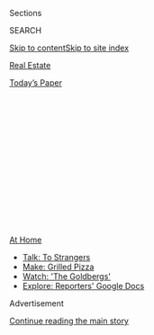 <div id="app">

<div>

<div>

<div>

<div class="NYTAppHideMasthead css-1q2w90k e1suatyy0">

<div class="section css-ui9rw0 e1suatyy2">

<div class="css-eph4ug er09x8g0">

<div class="css-6n7j50">

</div>

<span class="css-1dv1kvn">Sections</span>

<div class="css-10488qs">

<span class="css-1dv1kvn">SEARCH</span>

</div>

[Skip to content](#site-content)[Skip to site index](#site-index)

</div>

<div id="masthead-section-label" class="css-1wr3we4 eaxe0e00">

[Real
Estate](https://www.nytimes.com/section/realestate)

</div>

<div class="css-10698na e1huz5gh0">

</div>

</div>

<div id="masthead-bar-one" class="section hasLinks css-15hmgas e1csuq9d3">

<div class="css-uqyvli e1csuq9d0">

</div>

<div class="css-1uqjmks e1csuq9d1">

</div>

<div class="css-9e9ivx">

[](https://myaccount.nytimes.com/auth/login?response_type=cookie&client_id=vi)

</div>

<div class="css-1bvtpon e1csuq9d2">

[Today’s
Paper](https://www.nytimes.com/section/todayspaper)

</div>

</div>

</div>

</div>

<div data-aria-hidden="false">

<div id="site-content" data-role="main">

<div>

<div class="css-1aor85t" style="opacity:0.000000001;z-index:-1;visibility:hidden">

<div class="css-1hqnpie">

<div class="css-epjblv">

<span class="css-17xtcya">[Real
Estate](/section/realestate)</span><span class="css-x15j1o">|</span><span class="css-fwqvlz">Mahopac,
N.Y.: A ‘Bedroom Community’ With an Elegant
Past</span>

</div>

<div class="css-k008qs">

<div class="css-1iwv8en">

<span class="css-18z7m18"></span>

<div>

</div>

</div>

<span class="css-1n6z4y">https://nyti.ms/3gim7NU</span>

<div class="css-1705lsu">

<div class="css-4xjgmj">

<div class="css-4skfbu" data-role="toolbar" data-aria-label="Social Media Share buttons, Save button, and Comments Panel with current comment count" data-testid="share-tools">

  - 
  - 
  - 
  - 
    
    <div class="css-6n7j50">
    
    </div>

  - 
  - 

</div>

</div>

</div>

</div>

</div>

</div>

<div id="NYT_TOP_BANNER_REGION" class="css-13pd83m">

<div>

<div id="maps-athome-menu" class="section interactive-content interactive-size-medium css-1edisqu">

<div class="css-17ih8de interactive-body">

<div class="at-home-nav__innerContainer">

<div class="at-home-nav__title">

[At
Home](https://www.nytimes.com/spotlight/at-home?action=click&pgtype=Article&state=default&region=TOP_BANNER&context=at_home_menu)

</div>

  - [Talk: To
    Strangers](https://www.nytimes.com/2020/08/03/well/family/the-benefits-of-talking-to-strangers.html?action=click&pgtype=Article&state=default&region=TOP_BANNER&context=at_home_menu)
  - [Make: Grilled
    Pizza](https://www.nytimes.com/2020/08/01/at-home/coronavirus-make-pizza-on-a-grill.html?action=click&pgtype=Article&state=default&region=TOP_BANNER&context=at_home_menu)
  - [Watch: 'The
    Goldbergs'](https://www.nytimes.com/2020/07/31/arts/television/goldbergs-abc-stream.html?action=click&pgtype=Article&state=default&region=TOP_BANNER&context=at_home_menu)
  - [Explore: Reporters' Google
    Docs](https://www.nytimes.com/interactive/2020/at-home/even-more-reporters-editors-diaries-lists-recommendations.html?action=click&pgtype=Article&state=default&region=TOP_BANNER&context=at_home_menu)

</div>

</div>

</div>

</div>

</div>

<div id="top-wrapper" class="css-1sy8kpn">

<div id="top-slug" class="css-l9onyx">

Advertisement

</div>

[Continue reading the main
story](#after-top)

<div class="ad top-wrapper" style="text-align:center;height:100%;display:block;min-height:250px">

<div id="top" class="place-ad" data-position="top" data-size-key="top">

</div>

</div>

<div id="after-top">

</div>

</div>

<div>

<div id="sponsor-wrapper" class="css-1hyfx7x">

<div id="sponsor-slug" class="css-19vbshk">

Supported by

</div>

[Continue reading the main
story](#after-sponsor)

<div id="sponsor" class="ad sponsor-wrapper" style="text-align:center;height:100%;display:block">

</div>

<div id="after-sponsor">

</div>

</div>

<div class="css-186x18t">

Living in

</div>

<div class="css-1vkm6nb ehdk2mb0">

# Mahopac, N.Y.: A ‘Bedroom Community’ With an Elegant Past

</div>

If living in the Putnam County hamlet feels like being on vacation,
that’s no accident: It was developed in the 19th century as a summer
resort.

<div class="sizeLarge layoutHorizontal css-134dzg0 ejvbdkh1">

[](https://www.nytimes.com/slideshow/2020/07/01/realestate/living-in-mahopac-ny.html)

<div class="css-5nx6oe">

## Living In ... Mahopac, N.Y.

<div class="css-1xhl2m">

18 Photos

View Slide Show
<span class="css-t4350i">›</span>

</div>

</div>

<div class="css-79elbk">

<div class="css-hyytny">

</div>

![](https://static01.nyt.com/images/2020/07/05/realestate/01LIVING-MAHOPAC-slide-B4FK/01LIVING-MAHOPAC-slide-B4FK-articleLarge.jpg?quality=75&auto=webp&disable=upscale)

</div>

<div class="css-17ai7jg e15qwgfe0">

<span class="css-16f3y1r e13ogyst0">Tony Cenicola/The New York
Times</span>

</div>

</div>

<div class="css-18e8msd">

<div class="css-vp77d3 epjyd6m0">

<div class="css-1baulvz">

By <span class="css-1baulvz last-byline" itemprop="name">Susan
Hodara</span>

</div>

</div>

  - 
    
    <div class="css-ld3wwf e16638kd2">
    
    Published July 1, 2020Updated July 2,
    2020
    
    </div>

  - 
    
    <div class="css-4xjgmj">
    
    <div class="css-pvvomx" data-role="toolbar" data-aria-label="Social Media Share buttons, Save button, and Comments Panel with current comment count" data-testid="share-tools">
    
      - 
      - 
      - 
      - 
        
        <div class="css-6n7j50">
        
        </div>
    
      - 
      - 
    
    </div>
    
    </div>

</div>

</div>

<div class="section meteredContent css-1r7ky0e" name="articleBody" itemprop="articleBody">

<div class="css-1fanzo5 StoryBodyCompanionColumn">

<div class="css-53u6y8">

Life changed for Dean Bender and his wife, Jenny Stasikewich, in the
middle of Lake Mahopac. It was a pleasant Friday evening in September
2018, in the Putnam County, N.Y., hamlet of Mahopac, when they were
invited for a cocktail cruise on a friend’s pontoon boat. As they
rounded the lake, the friend, a real estate agent, pointed out glorious
waterfront homes.

“Then we passed one that he called ‘the humblest house on the lake,’”
Ms. Stasikewich recalled. “He said it was on the market, the price had
dropped, and did we want to take a
look?”

</div>

</div>

<div id="living-map" class="section interactive-content interactive-size-scoop css-1g95kp1" data-id="100000007216901">

<div class="css-17ih8de interactive-body" data-sourceid="100000007216901">

<div id="g-0628-rea-web-LIVINGMahopacBC-box" class="ai2html">

<div id="g-0628-rea-web-LIVINGMahopacBC-335" class="g-artboard" style="max-width: 335px;max-height: 375px" data-aspect-ratio="0.893" data-min-width="0">

<div style="padding: 0 0 111.9403% 0;">

</div>

![](data:image/gif;base64,R0lGODlhCgAKAIAAAB8fHwAAACH5BAEAAAAALAAAAAAKAAoAAAIIhI+py+0PYysAOw==)

<div id="g-ai0-1" class="g-LABELS g-aiAbs g-aiPointText" style="top:8.8704%;margin-top:-17.3px;left:87.1856%;margin-left:-37.5px;width:75px;">

Carmel

Hamlet

</div>

<div id="g-ai0-2" class="g-LABELS g-aiAbs g-aiPointText" style="top:5.6396%;margin-top:-5.1px;left:24.6414%;width:132px;">

TACONIC STATE
PKWY.

</div>

<div id="g-ai0-3" class="g-LABELS g-aiAbs g-aiPointText" style="top:17.4027%;margin-top:-12.3px;left:45.5627%;width:58px;">

LONG

POND

</div>

<div id="g-ai0-4" class="g-LABELS g-aiAbs g-aiPointText" style="top:16.3173%;margin-top:-6.2px;left:61.1564%;width:100px;">

SYCAMORE
park

</div>

<div id="g-ai0-5" class="g-LABELS g-aiAbs g-aiPointText" style="top:21.9376%;margin-top:-8.3px;left:22.7584%;margin-left:-69.5px;width:139px;">

Town of
CARMEL

</div>

<div id="g-ai0-6" class="g-LABELS g-aiAbs g-aiPointText" style="top:23.677%;margin-top:-9.8px;left:72.51%;margin-left:-90px;width:180px;">

PUTNAM
COUNTY

</div>

<div id="g-ai0-7" class="g-LABELS g-aiAbs g-aiPointText" style="top:30.1877%;margin-top:-6.2px;left:61.8675%;width:85px;">

Lake
Casse

</div>

<div id="g-ai0-8" class="g-LABELS g-aiAbs g-aiPointText" style="top:33.6544%;margin-top:-12.2px;left:16.4453%;width:84px;">

Lake

MacGregor

</div>

<div id="g-ai0-9" class="g-LABELS g-aiAbs g-aiPointText" style="top:36.321%;margin-top:-12.2px;left:54.8089%;margin-left:-36.5px;width:73px;">

Lake

Mahopac

</div>

<div id="g-ai0-10" class="g-LABELS g-aiAbs g-aiPointText" style="top:45.3877%;margin-top:-12.2px;left:16.8804%;width:54px;">

Lake

Secor

</div>

<div id="g-ai0-11" class="g-LABELS g-aiAbs g-aiPointText" style="top:47.3941%;margin-top:-19.7px;left:60.5445%;width:70px;">

Mahopac

Public

Library

</div>

<div id="g-ai0-12" class="g-LABELS g-aiAbs g-aiPointText" style="top:45.4257%;margin-top:-10.3px;left:43.2621%;margin-left:-54px;width:108px;">

Mahopac

</div>

<div id="g-ai0-13" class="g-LABELS g-aiAbs g-aiPointText" style="top:55.6456%;margin-top:-4.7px;left:48.404%;margin-left:-13.5px;width:27px;">

6

</div>

<div id="g-ai0-14" class="g-LABELS g-aiAbs g-aiPointText" style="top:57.7789%;margin-top:-4.7px;left:31.2443%;margin-left:-16.5px;width:33px;">

6N

</div>

<div id="g-ai0-15" class="g-LABELS g-aiAbs g-aiPointText" style="top:68.6037%;margin-top:-9.3px;left:53.5016%;margin-left:-45.5px;width:91px;">

Somers
 

</div>

<div id="g-ai0-16" class="g-LABELS g-aiAbs g-aiPointText" style="top:67.9165%;margin-top:-6.7px;left:89.0034%;margin-left:-33px;width:66px;">

PUTNAM

</div>

<div id="g-ai0-17" class="g-LABELS g-aiAbs g-aiPointText" style="top:73.7905%;margin-top:-7.7px;left:74.1629%;width:76px;">

Mahopac

</div>

<div id="g-ai0-18" class="g-LABELS g-aiAbs g-aiPointText" style="top:77.677%;margin-top:-19.3px;left:23.8175%;margin-left:-78px;width:156px;">

WESTCHESTER

COUNTY

</div>

<div id="g-ai0-19" class="g-LABELS g-aiAbs g-aiPointText" style="top:79.2709%;margin-top:-8.3px;left:84.4591%;margin-left:-47px;width:94px;">

NEW
YORK

</div>

<div id="g-ai0-20" class="g-LABELS g-aiAbs g-aiPointText" style="top:89.573%;margin-top:-10.9px;left:45.7292%;margin-left:-71px;width:142px;">

New
York

</div>

<div id="g-ai0-21" class="g-LABELS g-aiAbs g-aiPointText" style="top:96.0457%;margin-top:-5.2px;left:14.1578%;margin-left:-34px;width:68px;">

1/2
mile

</div>

<div id="g-ai0-22" class="g-LABELS g-aiAbs g-aiPointText" style="top:96.9992%;margin-top:-7.7px;left:84.6051%;margin-left:-27.5px;width:55px;">

N.Y.C.

</div>

</div>

</div>

</div>

By The New York Times

</div>

<div class="css-1fanzo5 StoryBodyCompanionColumn">

<div class="css-53u6y8">

Ms. Stasikewich, 68, is a mosaic artist. Mr. Bender, 70, is a partner at
Thompson & Bender, a marketing and public relations firm in Briarcliff
Manor, in Westchester County. The couple had spent more than three
decades in the four-bedroom home they owned in Yorktown, N.Y., where
they raised their family. They hadn’t been thinking about moving, but
the house on Lake Mahopac intrigued them.

</div>

</div>

<div class="css-1fanzo5 StoryBodyCompanionColumn">

<div class="css-53u6y8">

On Saturday, they toured the property with their friend, noting that it
needed work. On Sunday, they brought in another friend, an architect, to
gauge the cost of renovations. By Monday, they had an accepted offer on
the house, for $512,500.

“We’re not impulsive people,” Mr. Bender said. “But once we saw the
place and its spectacular location, we knew we had to act fast.”

</div>

</div>

<div class="css-79elbk" data-testid="photoviewer-wrapper">

<div class="css-z3e15g" data-testid="photoviewer-wrapper-hidden">

</div>

<div class="css-1a48zt4 ehw59r15" data-testid="photoviewer-children">

![<span class="css-16f3y1r e13ogyst0" data-aria-hidden="true">Mahopac’s
walkable downtown, lined with mom-and-pop shops, small businesses and
restaurants, stretches about half a mile along the south side of Lake
Mahopac.</span><span class="css-cnj6d5 e1z0qqy90" itemprop="copyrightHolder"><span class="css-1ly73wi e1tej78p0">Credit...</span><span>Tony
Cenicola/The New York
Times</span></span>](https://static01.nyt.com/images/2020/07/05/realestate/01LIVING-MAHOPAC-slide-2LWM/01LIVING-MAHOPAC-slide-2LWM-articleLarge.jpg?quality=75&auto=webp&disable=upscale)

</div>

</div>

<div class="css-1fanzo5 StoryBodyCompanionColumn">

<div class="css-53u6y8">

With the nearly 600-acre Lake Mahopac as its centerpiece, Mahopac is a
6.4-square-mile census-designated place covering much of the lower half
of the town of Carmel. Its southern border abuts the Westchester town of
[Somers](https://www.nytimes.com/2019/01/02/realestate/somers-ny-a-close-knit-town-with-plenty-of-shopping-and-great-parks.html)
and, to the southwest, a corner of the town of
[Yorktown](https://www.nytimes.com/2001/05/13/realestate/if-you-re-thinking-of-living-in-yorktown-a-town-that-values-a-sense-of-country.html).
According to census estimates, Mahopac’s population is just over 8,400.

Last July, after selling their Yorktown house, Mr. Bender and Ms.
Stasikewich moved into their fully gutted and redesigned home: a
1,500-square foot, two-bedroom cottage, built in 1945 on a quarter acre.
In addition to maximizing their lake views, they added a deck and, in a
twist, when their real estate friend decided to downsize, they acquired
his pontoon boat. “Living here is like being on vacation,” Mr. Bender
said.

</div>

</div>

<div class="css-1fanzo5 StoryBodyCompanionColumn">

<div class="css-53u6y8">

Perhaps, yet many of Mahopac’s residents commute to work in New York
City and other nearby hubs, said Regina Morini, 84, a retired Putnam
County legislator and assistant to the Putnam County Executive, and a
lifelong Mahopac resident (until she moved to Somers last August).
“We’re a bedroom community,” she said.

That wasn’t always so. In the mid-1800s, Mahopac was developed as a
summer resort. City residents escaping the heat arrived by train, some
building seasonal cottages around Lake Mahopac and the hamlet’s smaller
lakes, others staying in elegant, now-defunct lodgings like the Mahopac
Hotel and the Gregory House. It wasn’t until the completion of the Saw
Mill River Parkway in 1954 and the construction of Interstate 684
between 1964 and 1974 that Mahopac became the year-round community it is
today.

</div>

</div>

<div class="css-79elbk" data-testid="photoviewer-wrapper">

<div class="css-z3e15g" data-testid="photoviewer-wrapper-hidden">

</div>

<div class="css-1a48zt4 ehw59r15" data-testid="photoviewer-children">

<div class="css-1xdhyk6 erfvjey0">

<span class="css-1ly73wi e1tej78p0">Image</span>

<div class="css-zjzyr8">

<div data-testid="lazyimage-container" style="height:257.77777777777777px">

</div>

</div>

</div>

<span class="css-16f3y1r e13ogyst0" data-aria-hidden="true">795 SOUTH
LAKE BOULEVARD | A four-bedroom, three-and-a-half-bathroom house built
in 1850, on 0.48 acres with two docks and a boat slip, listed for
$999,000.
914-962-4900</span><span class="css-cnj6d5 e1z0qqy90" itemprop="copyrightHolder"><span class="css-1ly73wi e1tej78p0">Credit...</span><span>Tony
Cenicola/The New York Times</span></span>

</div>

</div>

<div class="css-1fanzo5 StoryBodyCompanionColumn">

<div class="css-53u6y8">

## What You’ll Find

Mahopac’s walkable downtown, lined with mom-and-pop shops, small
businesses and restaurants, stretches about half a mile along the
southern edge of Lake Mahopac. There are two large shopping plazas with
supermarkets on Route 6, a commercial strip that travels north-south
through the hamlet. The rest of Mahopac is residential, its roads, some
narrow and hilly, winding through woods and around the lakes.

Census estimates show there are some 3,400 housing units in Mahopac.
Most are single-family homes, many of them colonials and raised ranches
built in the second half of the 20th century and newer colonials in
subdivisions like Lakeview at Hill Farm and, most recently, Random
Ridge. Surrounding the lakes, vintage bungalows have been upgraded, some
transformed into large waterfront homes.

There are also townhouse communities, including the 75-home Maple Hill
Estates, 89-home Williamsburg Ridge, 100-home Society Hill and 49-home
Hunters Run; a few condominium complexes, including White Sail
Condominiums on Lake Mahopac; and one cooperative complex, Woodcrest
Gardens. There are several small rental
buildings.

</div>

</div>

<div class="css-79elbk" data-testid="photoviewer-wrapper">

<div class="css-z3e15g" data-testid="photoviewer-wrapper-hidden">

</div>

<div class="css-1a48zt4 ehw59r15" data-testid="photoviewer-children">

<div class="css-1xdhyk6 erfvjey0">

<span class="css-1ly73wi e1tej78p0">Image</span>

<div class="css-zjzyr8">

<div data-testid="lazyimage-container" style="height:257.77777777777777px">

</div>

</div>

</div>

<span class="css-16f3y1r e13ogyst0" data-aria-hidden="true">60 SPRUCETOP
DRIVE | A four-bedroom, three-and-a-half-bathroom house, built in 2006
on 2.16 acres, listed for $699,000.
845-590-6864</span><span class="css-cnj6d5 e1z0qqy90" itemprop="copyrightHolder"><span class="css-1ly73wi e1tej78p0">Credit...</span><span>Tony
Cenicola/The New York Times</span></span>

</div>

</div>

<div class="css-1fanzo5 StoryBodyCompanionColumn">

<div class="css-53u6y8">

## What You’ll Pay

Joanne Daly, an agent with Coldwell Banker Residential Brokerage, said
prices in Mahopac range from the $300,000s, for a small starter home, up
to around $2 million, for a waterfront property on Lake Mahopac. “Prices
tend to be higher for houses around the water,” she said.

</div>

</div>

<div class="css-1fanzo5 StoryBodyCompanionColumn">

<div class="css-53u6y8">

The reopening of the economy following the pandemic lockdown has sparked
a rise in market activity. “We’re seeing an uptick in properties being
listed,” said Geraldine Finan, an agent with Houlihan Lawrence. “And
we’re seeing multiple offers and bidding wars. Even some of the
higher-end homes that had been sitting for a while are seeing movement.”

Many buyers are coming from New York City, seeking open space and room
to work remotely. “The stay-at-home order has forced folks to start
looking at other options outside of apartment living,” Ms. Daly said.

Data provided by the Hudson Gateway Multiple Listing Service indicated
that as of June 18, there were 101 single-family homes on the market,
from a three-bedroom, 1,808-square-foot gutted colonial, built in 1900
on 0.28 acres and listed for $100,000, to a five-bedroom,
6,973-square-foot lakefront contemporary house, built in 1983 on 1.3
acres and listed for $3.5 million. There were two multifamily homes on
the market: a 1,575-square-foot, three-unit property for $450,000 and a
2,017-square-foot, three-unit property for $525,000. Four condominiums
were for sale, from a 1,080-square-foot two-bedroom for $219,000 to an
1,800-square-foot two-bedroom for $369,900. There were no cooperatives
for sale.

The median sales price for a single-family home during the 12-month
period ending June 18 was $410,000, up from $386,000 during the previous
12 months. For multifamily homes, the median was $335,000, up from
$293,500 during the previous 12 months; for condos, the median was
$318,000, up from $260,000 in the previous 12 months. There were no
cooperative apartment sales during the 12-month period ending June 18;
during the prior 12 months, the median was
$120,000.

</div>

</div>

<div class="css-79elbk" data-testid="photoviewer-wrapper">

<div class="css-z3e15g" data-testid="photoviewer-wrapper-hidden">

</div>

<div class="css-1a48zt4 ehw59r15" data-testid="photoviewer-children">

<div class="css-1xdhyk6 erfvjey0">

<span class="css-1ly73wi e1tej78p0">Image</span>

<div class="css-zjzyr8">

<div data-testid="lazyimage-container" style="height:257.77777777777777px">

</div>

</div>

</div>

<span class="css-16f3y1r e13ogyst0" data-aria-hidden="true">78 REBECCA
LANE | A five-bedroom, three-and-a-half-bathroom house with two units,
built in 1997 on 1.88 acres, listed for $620,000.
845-590-6864</span><span class="css-cnj6d5 e1z0qqy90" itemprop="copyrightHolder"><span class="css-1ly73wi e1tej78p0">Credit...</span><span>Tony
Cenicola/The New York Times</span></span>

</div>

</div>

<div class="css-1fanzo5 StoryBodyCompanionColumn">

<div class="css-53u6y8">

## The Vibe

Mr. Bender described Mahopac as “easygoing and friendly.” Ms. Daly, who
has lived there for 28 years, called it a place where “everybody looks
out for their neighbors.”

</div>

</div>

<div class="css-1fanzo5 StoryBodyCompanionColumn">

<div class="css-53u6y8">

Before the pandemic, residents regularly gathered for activities like a
Halloween celebration, a holiday tree-lighting ceremony and, in July,
the Mahopac Volunteer Fire Department’s carnival and parade (which is
canceled this year). They might run into one another at restaurants like
Arturo’s Tavern or Blu at the Lakehouse; at the Mahopac Golf and Beach
Club or the Putnam County Golf Course, both in Mahopac; or at the
typically bustling (but now curbside-only) Mahopac Public Library, which
overlooks Lake Mahopac. In terms of social action, last month several
hundred community members convened at a rally held by the newly
established Mahopac for Racial Justice group, founded by current and
former Mahopac students of color.

As the weather heats up, so do activities on the water. Residents with
deeded lake rights can enjoy boating, fishing and swimming; several
lakes, like Lake MacGregor, Lake Casse and Lake Secor, have sandy
beaches. Others can swim at the public beach on Long Pond, in the
32-acre Sycamore Park. Mahopac is also home to two public marinas.

Some lakeside houses, including those on either side of Mr. Bender and
Ms. Stasikewich’s cottage, belong to part-timers. In the winter, Mr.
Bender said, the hamlet feels more subdued: “It’s a good time for
bird-watching, and the nights are great for
stargazing.”

</div>

</div>

<div class="css-79elbk" data-testid="photoviewer-wrapper">

<div class="css-z3e15g" data-testid="photoviewer-wrapper-hidden">

</div>

<div class="css-1a48zt4 ehw59r15" data-testid="photoviewer-children">

<div class="css-1xdhyk6 erfvjey0">

<span class="css-1ly73wi e1tej78p0">Image</span>

<div class="css-zjzyr8">

<div data-testid="lazyimage-container" style="height:257.77777777777777px">

</div>

</div>

</div>

<span class="css-16f3y1r e13ogyst0" data-aria-hidden="true">The golf
course at the Mahopac Golf and Beach Club, established in 1898 and set
on 200 acres on north shore of Lake
Mahopac.</span><span class="css-cnj6d5 e1z0qqy90" itemprop="copyrightHolder"><span class="css-1ly73wi e1tej78p0">Credit...</span><span>Tony
Cenicola/The New York Times</span></span>

</div>

</div>

<div class="css-1fanzo5 StoryBodyCompanionColumn">

<div class="css-53u6y8">

## The Schools

Most of Mahopac is served by the Mahopac Central School District, which
also serves small parts of Carmel beyond Mahopac and the adjacent town
of Putnam Valley. A few homes in the southwest corner of Mahopac are
zoned for the Lakeland Central School District.

Leslie Mancuso, president of the board of education, said the Mahopac
Central School District’s approximately 4,000 students attend Austin
Road Elementary, Fulmar Road Elementary or Lakeview Elementary for
kindergarten through fifth grade; Mahopac Middle School for sixth,
seventh and eighth grades; and then Mahopac High School. The district
has two alternative public schools, the Mahopac Falls Academy, for
middle-school students, and the Mahopac Academy, for high school. All of
the schools are in the hamlet.

On the [2019 state
assessments](https://data.nysed.gov/profile.php?instid=800000039764),
54.8 percent of the district’s fourth-graders were proficient in math
and 46.4 percent were proficient in English language arts; statewide
equivalents were 47.7 and 45.4 percent. Mean SAT scores for Mahopac
High’s class of 2019 were 557 in math and 554 in evidence-based
reading and writing; statewide means were 533 and
531.

</div>

</div>

<div class="css-79elbk" data-testid="photoviewer-wrapper">

<div class="css-z3e15g" data-testid="photoviewer-wrapper-hidden">

</div>

<div class="css-1a48zt4 ehw59r15" data-testid="photoviewer-children">

<div class="css-1xdhyk6 erfvjey0">

<span class="css-1ly73wi e1tej78p0">Image</span>

<div class="css-zjzyr8">

<div data-testid="lazyimage-container" style="height:257.77777777777777px">

</div>

</div>

</div>

<span class="css-16f3y1r e13ogyst0" data-aria-hidden="true">Mahopac
Point, a residential area that juts into Lake
Mahopac.</span><span class="css-cnj6d5 e1z0qqy90" itemprop="copyrightHolder"><span class="css-1ly73wi e1tej78p0">Credit...</span><span>Tony
Cenicola/The New York Times</span></span>

</div>

</div>

<div class="css-1fanzo5 StoryBodyCompanionColumn">

<div class="css-53u6y8">

## The Commute

For commuters to Manhattan, approximately 55 miles south, the closest
Metro-North Railroad station is Croton Falls, on the Harlem line, about
five miles away. During rush hour, the ride to and from Grand Central
Terminal takes 73 to 94 minutes. At this phase of the reopening, all
fares are considered off-peak; usually, round-trip fares are $30
off-peak, $40 peak and $437 monthly.

Drivers can hop on Interstate 684 in Croton Falls or the Taconic State
Parkway at Shrub Oak, about six miles away. Getting to the city takes a
little over an hour, depending on traffic.

## The History

What is now Mahopac was once inhabited by the Wappinger, members of the
Algonquian tribe of Native Americans. Mahopac is said to be the
Algonquian word for “lake of the great serpent.” While most people
pronounce it “MAY-o-pack,” longtime residents defer to its roots and
insist it is “ma-HO-pack.”

“Mohegan, Mohansic, Mahopac,” Ms. Morini said. “The accent is on the
second syllable.”

For weekly email updates on residential real estate news, [sign up
here](http://www.nytimes.com/newsletters/realestate/). Follow us on
Twitter: [@nytrealestate](https://twitter.com/nytrealestate).

</div>

</div>

</div>

<div>

</div>

<div>

</div>

<div>

</div>

<div>

<div id="bottom-wrapper" class="css-1ede5it">

<div id="bottom-slug" class="css-l9onyx">

Advertisement

</div>

[Continue reading the main
story](#after-bottom)

<div id="bottom" class="ad bottom-wrapper" style="text-align:center;height:100%;display:block;min-height:90px">

</div>

<div id="after-bottom">

</div>

</div>

</div>

</div>

</div>

## Site Index

<div>

</div>

## Site Information Navigation

  - [© <span>2020</span> <span>The New York Times
    Company</span>](https://help.nytimes.com/hc/en-us/articles/115014792127-Copyright-notice)

<!-- end list -->

  - [NYTCo](https://www.nytco.com/)
  - [Contact
    Us](https://help.nytimes.com/hc/en-us/articles/115015385887-Contact-Us)
  - [Work with us](https://www.nytco.com/careers/)
  - [Advertise](https://nytmediakit.com/)
  - [T Brand Studio](http://www.tbrandstudio.com/)
  - [Your Ad
    Choices](https://www.nytimes.com/privacy/cookie-policy#how-do-i-manage-trackers)
  - [Privacy](https://www.nytimes.com/privacy)
  - [Terms of
    Service](https://help.nytimes.com/hc/en-us/articles/115014893428-Terms-of-service)
  - [Terms of
    Sale](https://help.nytimes.com/hc/en-us/articles/115014893968-Terms-of-sale)
  - [Site
    Map](https://spiderbites.nytimes.com)
  - [Help](https://help.nytimes.com/hc/en-us)
  - [Subscriptions](https://www.nytimes.com/subscription?campaignId=37WXW)

</div>

</div>

</div>

</div>
